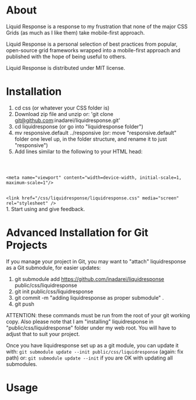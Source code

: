# About
Liquid Response is a response to my frustration that none of the major CSS Grids (as much as I like them) take mobile-first approach. 

Liquid Response is a personal selection of best practices from popular, open-source grid frameworks wrapped into a mobile-first approach and published with the hope of being useful to others.

Liquid Response is distributed under MIT license.

# Installation

1. cd css (or whatever your CSS folder is)
1. Download zip file and unzip or: 'git clone git@github.com:inadarei/liquidresponse.git'
1. cd liquidresponse (or go into "liquidresponse folder")
1. mv responsive.default ../responsive (or: move "responsive.default" folder one level up, in the folder structure, and rename it to just "responsive")
1. Add lines similar to the following to your HTML head:
<code>
<br/>
&lt;meta name="viewport" content="width=device-width, initial-scale=1, maximum-scale=1"/&gt;
<br/>
&lt;link href="/css/liquidresponse/liquidresponse.css" media="screen" rel="stylesheet" /&gt;
</code>
1. Start using and give feedback.

# Advanced Installation for Git Projects

If you manage your project in Git, you may want to "attach" liquidresponse as a Git submodule, for easier updates:

1. git submodule add https://github.com/inadarei/liquidresponse public/css/liquidresponse
1. git init public/css/liquidresponse
1. git commit -m "adding liquidresponse as proper submodule" .
1. git push

ATTENTION: these commands must be run from the root of your git working copy. Also please note
that I am "installing" liquidresponse in "public/css/liquidresponse" folder under my web root.
You will have to adjust that to suit your project.

Once you have liquidresponse set up as a git module, you can update it with:
`git submodule update --init public/css/liquidresponse` (again: fix path) or:
`git submodule update --init` if you are OK with updating all submodules.

# Usage 
